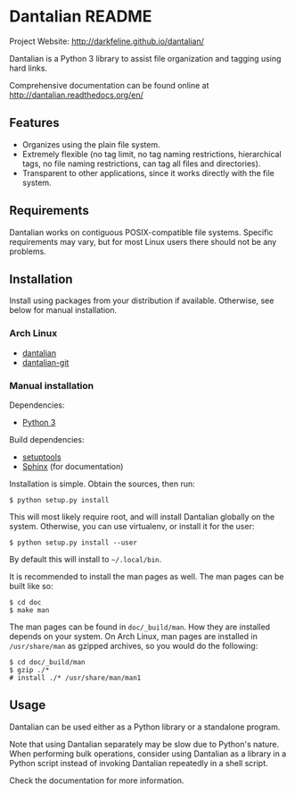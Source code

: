 # Dantalian README

Project Website: <http://darkfeline.github.io/dantalian/>

Dantalian is a Python 3 library to assist file organization and tagging
using hard links.

Comprehensive documentation can be found online at
<http://dantalian.readthedocs.org/en/>

## Features

- Organizes using the plain file system.
- Extremely flexible (no tag limit, no tag naming restrictions,
  hierarchical tags, no file naming restrictions, can tag all files and
  directories).
- Transparent to other applications, since it works directly with the
  file system.

## Requirements

Dantalian works on contiguous POSIX-compatible file systems.  Specific
requirements may vary, but for most Linux users there should not be any
problems.

## Installation

Install using packages from your distribution if available.
Otherwise, see below for manual installation.

### Arch Linux

- [dantalian](https://aur.archlinux.org/packages/dantalian/)
- [dantalian-git](https://aur.archlinux.org/packages/dantalian-git/)

### Manual installation

Dependencies:

- [Python 3](http://www.python.org/)

Build dependencies:

- [setuptools](https://pypi.python.org/pypi/setuptools)
- [Sphinx](http://sphinx-doc.org/index.html) (for documentation)

Installation is simple.  Obtain the sources, then run:

    $ python setup.py install

This will most likely require root, and will install Dantalian globally
on the system.  Otherwise, you can use virtualenv, or install it for the
user:

    $ python setup.py install --user

By default this will install to `~/.local/bin`.

It is recommended to install the man pages as well.  The man pages can
be built like so:

    $ cd doc
    $ make man

The man pages can be found in `doc/_build/man`.  How they are
installed depends on your system.  On Arch Linux, man pages are
installed in `/usr/share/man` as gzipped archives, so you would do
the following:

    $ cd doc/_build/man
    $ gzip ./*
    # install ./* /usr/share/man/man1

## Usage

Dantalian can be used either as a Python library or a standalone program.

Note that using Dantalian separately may be slow due to Python's nature.
When performing bulk operations, consider using Dantalian as a library
in a Python script instead of invoking Dantalian repeatedly in a shell
script.

Check the documentation for more information.
